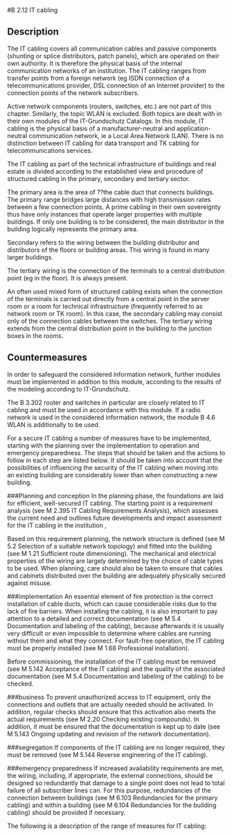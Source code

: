#B 2.12 IT cabling
## Description 
The IT cabling covers all communication cables and passive components (shunting or splice distributors, patch panels), which are operated on their own authority. It is therefore the physical basis of the internal communication networks of an institution. The IT cabling ranges from transfer points from a foreign network (eg ISDN connection of a telecommunications provider, DSL connection of an Internet provider) to the connection points of the network subscribers.

Active network components (routers, switches, etc.) are not part of this chapter. Similarly, the topic WLAN is excluded. Both topics are dealt with in their own modules of the IT-Grundschutz Catalogs. In this module, IT cabling is the physical basis of a manufacturer-neutral and application-neutral communication network, ie a Local Area Network (LAN). There is no distinction between IT cabling for data transport and TK cabling for telecommunications services.

The IT cabling as part of the technical infrastructure of buildings and real estate is divided according to the established view and procedure of structured cabling in the primary, secondary and tertiary sector.

The primary area is the area of ??the cable duct that connects buildings. The primary range bridges large distances with high transmission rates between a few connection points. A prime cabling in their own sovereignty thus have only instances that operate larger properties with multiple buildings. If only one building is to be considered, the main distributor in the building logically represents the primary area.

Secondary refers to the wiring between the building distributor and distributors of the floors or building areas. This wiring is found in many larger buildings.

The tertiary wiring is the connection of the terminals to a central distribution point (eg in the floor). It is always present.

An often used mixed form of structured cabling exists when the connection of the terminals is carried out directly from a central point in the server room or a room for technical infrastructure (frequently referred to as network room or TK room). In this case, the secondary cabling may consist only of the connection cables between the switches. The tertiary wiring extends from the central distribution point in the building to the junction boxes in the rooms.



## Countermeasures 
In order to safeguard the considered information network, further modules must be implemented in addition to this module, according to the results of the modeling according to IT-Grundschutz.

The B 3.302 router and switches in particular are closely related to IT cabling and must be used in accordance with this module. If a radio network is used in the considered information network, the module B 4.6 WLAN is additionally to be used.

For a secure IT cabling a number of measures have to be implemented, starting with the planning over the implementation to operation and emergency preparedness. The steps that should be taken and the actions to follow in each step are listed below. It should be taken into account that the possibilities of influencing the security of the IT cabling when moving into an existing building are considerably lower than when constructing a new building.



###Planning and conception
In the planning phase, the foundations are laid for efficient, well-secured IT cabling. The starting point is a requirement analysis (see M 2.395 IT Cabling Requirements Analysis), which assesses the current need and outlines future developments and impact assessment for the IT cabling in the institution ,

Based on this requirement planning, the network structure is defined (see M 5.2 Selection of a suitable network topology) and fitted into the building (see M 1.21 Sufficient route dimensioning). The mechanical and electrical properties of the wiring are largely determined by the choice of cable types to be used. When planning, care should also be taken to ensure that cables and cabinets distributed over the building are adequately physically secured against misuse.



###implementation
An essential element of fire protection is the correct installation of cable ducts, which can cause considerable risks due to the lack of fire barriers. When installing the cabling, it is also important to pay attention to a detailed and correct documentation (see M 5.4 Documentation and labeling of the cabling), because afterwards it is usually very difficult or even impossible to determine where cables are running without them and what they connect. For fault-free operation, the IT cabling must be properly installed (see M 1.68 Professional installation).

Before commissioning, the installation of the IT cabling must be removed (see M 5.142 Acceptance of the IT cabling) and the quality of the associated documentation (see M 5.4 Documentation and labeling of the cabling) to be checked.



###business
To prevent unauthorized access to IT equipment, only the connections and outlets that are actually needed should be activated. In addition, regular checks should ensure that this activation also meets the actual requirements (see M 2.20 Checking existing compounds). In addition, it must be ensured that the documentation is kept up to date (see M 5.143 Ongoing updating and revision of the network documentation).



###segregation
If components of the IT cabling are no longer required, they must be removed (see M 5.144 Reverse engineering of the IT cabling).



###emergency preparedness
If increased availability requirements are met, the wiring, including, if appropriate, the external connections, should be designed so redundantly that damage to a single point does not lead to total failure of all subscriber lines can. For this purpose, redundancies of the connection between buildings (see M 6.103 Redundancies for the primary cabling) and within a building (see M 6.104 Redundancies for the building cabling) should be provided if necessary.

The following is a description of the range of measures for IT cabling:



